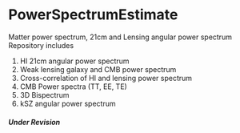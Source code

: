 # PowerSpectrumEstimate
Matter power spectrum, 21cm and Lensing angular power spectrum
Repository includes

1. HI 21cm angular power spectrum
2. Weak lensing galaxy and CMB power spectrum
3. Cross-correlation of HI and lensing power spectrum
4. CMB Power spectra (TT, EE, TE)
5. 3D Bispectrum
6. kSZ angular power spectrum

##### Under Revision ####
